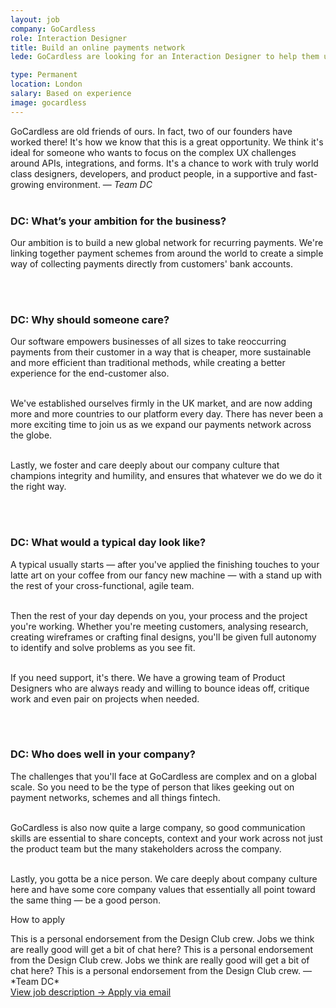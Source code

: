 ```yaml
---
layout: job
company: GoCardless
role: Interaction Designer
title: Build an online payments network
lede: GoCardless are looking for an Interaction Designer to help them unify the world's payment networks.

type: Permanent
location: London
salary: Based on experience
image: gocardless
---
```


<span class="text-heavy">GoCardless are old friends of ours. In fact, two of our founders have worked there! It's how we know that this is a great opportunity. We think it's ideal for someone who wants to focus on the complex UX challenges around APIs, integrations, and forms. It's a chance to work with truly world class designers, developers, and product people, in a supportive and fast-growing environment. &mdash; *Team DC*</span>
<br><br>

### DC: What’s your ambition for the business?
Our ambition is to build a new global network for recurring payments. We're linking together payment schemes from around the world to create a simple way of collecting payments directly from customers' bank accounts.

<br><br>
### DC: Why should someone care?
Our software empowers businesses of all sizes to take reoccurring payments from their customer in a way that is cheaper, more sustainable and more efficient than traditional methods, while creating a better experience for the end-customer also.<br><br>

We've established ourselves firmly in the UK market, and are now adding more and more countries to our platform every day. There has never been a more exciting time to join us as we expand our payments network across the globe.<br><br>

Lastly, we foster and care deeply about our company culture that champions integrity and humility, and ensures that whatever we do we do it the right way.

<br><br>
### DC: What would a typical day look like?
A typical usually starts &mdash; after you've applied the finishing touches to your latte art on your coffee from our fancy new machine &mdash; with a stand up with the rest of your cross-functional, agile team.<br><br>

Then the rest of your day depends on you, your process and the project you're working. Whether you're meeting customers, analysing research, creating wireframes or crafting final designs, you'll be given full autonomy to identify and solve problems as you see fit.<br><br>

If you need support, it's there. We have a growing team of Product Designers who are always ready and willing to bounce ideas off, critique work and even pair on projects when needed.

<br><br>
### DC: Who does well in your company?
The challenges that you'll face at GoCardless are complex and on a global scale. So you need to be the type of person that likes geeking out on payment networks, schemes and all things fintech.<br><br>

GoCardless is also now quite a large company, so good communication skills are essential to share concepts, context and your work across not just the product team but the many stakeholders across the company.<br><br>

Lastly, you gotta be a nice person. We care deeply about company culture here and have some core company values that essentially all point toward the same thing — be a good person.

<div class="job-listing__box text-body u-margin-Tl" markdown="1">
  <p class="text-primary text-upper u-margin-Bs">How to apply</p>
  This is a personal endorsement from the Design Club crew. Jobs we think are really good will get a bit of chat here? This is a personal endorsement from the Design Club crew. Jobs we think are really good will get a bit of chat here? This is a personal endorsement from the Design Club crew.  — *Team DC*
</div>
<div class="job-listing__box--cta text-body">
  <a href="{{ page.jobDescription }}" target="_blank" class="job-listing__box--description btn btn--primary link-invert--plain text-x-small text-upper text-center">
    View job description &rarr;
  </a>
  <a href="mailto:{{ page.jobEmail }}" target="_blank" class="job-listing__box--apply btn--secondary link-plain text-x-small text-upper text-center">
    Apply via email
  </a>
</div>
